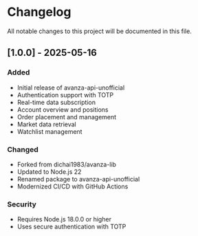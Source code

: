 # Changelog

All notable changes to this project will be documented in this file.

## [1.0.0] - 2025-05-16

### Added
- Initial release of avanza-api-unofficial
- Authentication support with TOTP
- Real-time data subscription
- Account overview and positions
- Order placement and management
- Market data retrieval
- Watchlist management

### Changed
- Forked from dichai1983/avanza-lib
- Updated to Node.js 22
- Renamed package to avanza-api-unofficial
- Modernized CI/CD with GitHub Actions

### Security
- Requires Node.js 18.0.0 or higher
- Uses secure authentication with TOTP